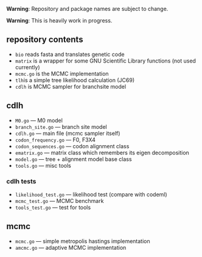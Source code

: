 **Warning**: Repository and package names are subject to change.

**Warning**: This is heavily work in progress.


## repository contents ##
* ``bio`` reads fasta and translates genetic code
* ``matrix`` is a wrapper for some GNU Scientific Library functions (not used currently)
* ``mcmc.go`` is the MCMC implementation
* ``tlh``is a simple tree likelihood calculation (JC69)
* ``cdlh`` is MCMC sampler for branchsite model

## cdlh ##
* ``M0.go`` — M0 model
* ``branch_site.go`` — branch site model
* ``cdlh.go`` — main file (mcmc sampler itself)
* ``codon_frequency.go`` — F0, F3X4
* ``codon_sequences.go`` — codon alignment class
* ``ematrix.go`` — matrix class which remembers its eigen decomposition
* ``model.go`` — tree + alignment model base class
* ``tools.go`` — misc tools

### cdlh tests ###
* ``likelihood_test.go`` — likelihood test (compare with codeml)
* ``mcmc_test.go`` — MCMC benchmark
* ``tools_test.go`` — test for tools

## mcmc ##
* ``mcmc.go`` — simple metropolis hastings implementation
* ``amcmc.go`` — adaptive MCMC implementation
